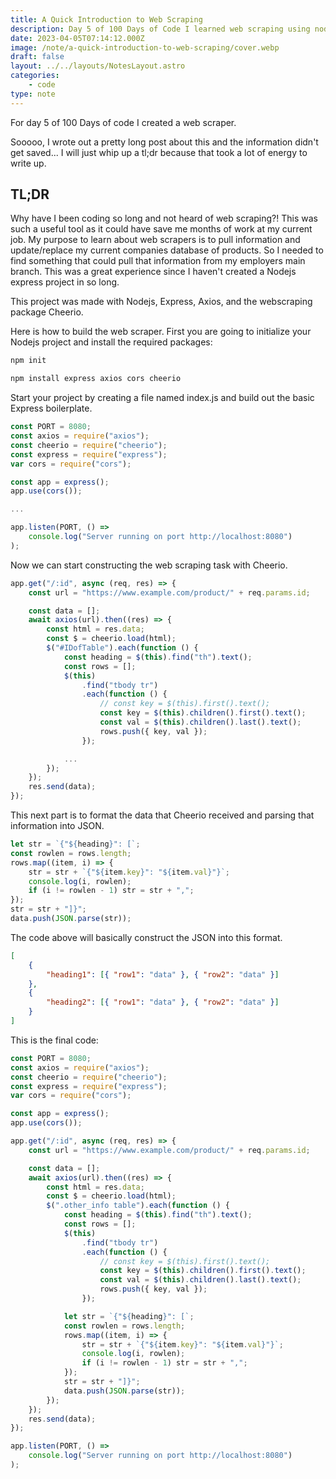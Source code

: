 ```yaml
---
title: A Quick Introduction to Web Scraping
description: Day 5 of 100 Days of Code I learned web scraping using nodejs, Express, Axios and Cheerio
date: 2023-04-05T07:14:12.000Z
image: /note/a-quick-introduction-to-web-scraping/cover.webp
draft: false
layout: ../../layouts/NotesLayout.astro
categories:
    - code
type: note
---
```


For day 5 of 100 Days of code I created a web scraper.

Sooooo, I wrote out a pretty long post about this and the information didn't get saved... I will just whip up a tl;dr because that took a lot of energy to write up.

## TL;DR

Why have I been coding so long and not heard of web scraping?! This was such a useful tool as it could have save me months of work at my current job. My purpose to learn about web scrapers is to pull information and update/replace my current companies database of products. So I needed to find something that could pull that information from my employers main branch. This was a great experience since I haven't created a Nodejs express project in so long.

This project was made with Nodejs, Express, Axios, and the webscraping package Cheerio.

Here is how to build the web scraper. First you are going to initialize your Nodejs project and install the required packages:

```bash
npm init
```

```bash
npm install express axios cors cheerio
```

Start your project by creating a file named index.js and build out the basic Express boilerplate.

```js
const PORT = 8080;
const axios = require("axios");
const cheerio = require("cheerio");
const express = require("express");
var cors = require("cors");

const app = express();
app.use(cors());

...

app.listen(PORT, () =>
    console.log("Server running on port http://localhost:8080")
);
```

Now we can start constructing the web scraping task with Cheerio.

```js
app.get("/:id", async (req, res) => {
    const url = "https://www.example.com/product/" + req.params.id;

    const data = [];
    await axios(url).then((res) => {
        const html = res.data;
        const $ = cheerio.load(html);
        $("#IDofTable").each(function () {
            const heading = $(this).find("th").text();
            const rows = [];
            $(this)
                .find("tbody tr")
                .each(function () {
                    // const key = $(this).first().text();
                    const key = $(this).children().first().text();
                    const val = $(this).children().last().text();
                    rows.push({ key, val });
                });

            ...
        });
    });
    res.send(data);
});
```

This next part is to format the data that Cheerio received and parsing that information into JSON.

```js
let str = `{"${heading}": [`;
const rowlen = rows.length;
rows.map((item, i) => {
	str = str + `{"${item.key}": "${item.val}"}`;
	console.log(i, rowlen);
	if (i != rowlen - 1) str = str + ",";
});
str = str + "]}";
data.push(JSON.parse(str));
```

The code above will basically construct the JSON into this format.

```json
[
	{
		"heading1": [{ "row1": "data" }, { "row2": "data" }]
	},
	{
		"heading2": [{ "row1": "data" }, { "row2": "data" }]
	}
]
```

This is the final code:

```js
const PORT = 8080;
const axios = require("axios");
const cheerio = require("cheerio");
const express = require("express");
var cors = require("cors");

const app = express();
app.use(cors());

app.get("/:id", async (req, res) => {
	const url = "https://www.example.com/product/" + req.params.id;

	const data = [];
	await axios(url).then((res) => {
		const html = res.data;
		const $ = cheerio.load(html);
		$(".other_info table").each(function () {
			const heading = $(this).find("th").text();
			const rows = [];
			$(this)
				.find("tbody tr")
				.each(function () {
					// const key = $(this).first().text();
					const key = $(this).children().first().text();
					const val = $(this).children().last().text();
					rows.push({ key, val });
				});

			let str = `{"${heading}": [`;
			const rowlen = rows.length;
			rows.map((item, i) => {
				str = str + `{"${item.key}": "${item.val}"}`;
				console.log(i, rowlen);
				if (i != rowlen - 1) str = str + ",";
			});
			str = str + "]}";
			data.push(JSON.parse(str));
		});
	});
	res.send(data);
});

app.listen(PORT, () =>
	console.log("Server running on port http://localhost:8080")
);
```
